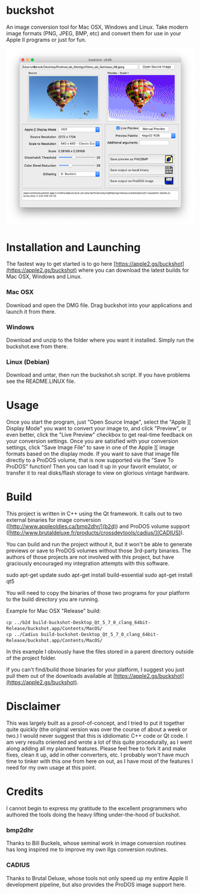 # buckshot
An image conversion tool for Mac OSX, Windows and Linux.  Take modern image formats (PNG, JPEG, BMP, etc) and convert them for use in your Apple II programs or just for fun.

![Screenshot of starting the program](doc/web/Screenshot.png "Screenshot of starting the program")

# Installation and Launching
The fastest way to get started is to go here [https://apple2.gs/buckshot](https://apple2.gs/buckshot) where you can download the latest builds for Mac OSX, Windows and Linux.

### Mac OSX
Download and open the DMG file.  Drag buckshot into your applications and launch it from there.

### Windows
Download and unzip to the folder where you want it installed.  Simply run the buckshot.exe from there.

### Linux (Debian)
Download and untar, then run the buckshot.sh script.  If you have problems see the README.LINUX file. 

# Usage

Once you start the program, just "Open Source Image", select the "Apple ][ Display Mode" you want to convert your image to, and click "Preview", or even better, click the "Live Preview" checkbox to get real-time feedback on your conversion settings.  Once you are satisfied with your conversion settings, click "Save Image File" to save in one of the Apple ][ image formats based on the display mode.  If you want to save that image file directly to a ProDOS volume, that is now supported via the "Save To ProDOS" function!  Then you can load it up in your favorit emulator, or transfer it to real disks/flash storage to view on glorious vintage hardware.

# Build
This project is written in C++ using the Qt framework.  It calls out to two external binaries for image conversion ([http://www.appleoldies.ca/bmp2dhr/](b2d)) and ProDOS volume support ([http://www.brutaldeluxe.fr/products/crossdevtools/cadius/](CADIUS)).

You can build and run the project without it, but it won't be able to generate previews or save to ProDOS volumes without those 3rd-party binaries.  The authors of those projects are not involved with this project, but have graciously encouraged my integration attempts with this software.

sudo apt-get update
sudo apt-get install build-essential
sudo apt-get install qt5

You will need to copy the binaries of those two programs for your platform to the build directory you are running.

Example for Mac OSX "Release" build:
```
cp ../b2d build-buckshot-Desktop_Qt_5_7_0_clang_64bit-Release/buckshot.app/Contents/MacOS/
cp ../Cadius build-buckshot-Desktop_Qt_5_7_0_clang_64bit-Release/buckshot.app/Contents/MacOS/
```
In this example I obviously have the files stored in a parent directory outside of the project folder.

If you can't find/build those binaries for your platform, I suggest you just pull them out of the downloads available at [https://apple2.gs/buckshot](https://apple2.gs/buckshot).

# Disclaimer
This was largely built as a proof-of-concept, and I tried to put it together quite quickly (the original version was over the course of about a week or two.)  I would never suggest that this is ididiomatic C++ code or Qt code.  I am very results oriented and wrote a lot of this quite procedurally, as I went along adding all my planned features.  Please feel free to fork it and make fixes, clean it up, add in other converters, etc.  I probably won't have much time to tinker with this one from here on out, as I have most of the features I need for my own usage at this point. 


# Credits
I cannot begin to express my gratitude to the excellent programmers who authored the tools doing the heavy lifting under-the-hood of buckshot.  

### bmp2dhr
Thanks to Bill Buckels, whose seminal work in image conversion routines has long inspired me to improve my own IIgs conversion routines. 

### CADIUS
Thanks to Brutal Deluxe, whose tools not only speed up my entire Apple II development pipeline, but also provides the ProDOS image support here.



